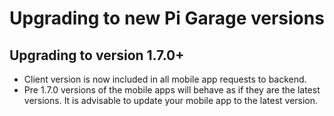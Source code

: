 # Upgrading to new Pi Garage versions

## Upgrading to version 1.7.0+

- Client version is now included in all mobile app requests to backend.
- Pre 1.7.0 versions of the mobile apps will behave as if they are the latest versions. It is advisable to update your mobile app to the latest version.
